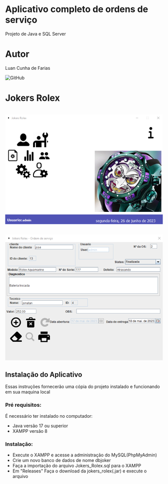 # Aplicativo completo de ordens de serviço
Projeto de Java e SQL Server

# Autor
Luan Cunha de Farias

![GitHub](https://img.shields.io/github/license/lluancunha/Agenda?style=plastic)
# Jokers Rolex

![]()
![Print da tela](https://github.com/lluancunha/JokersRolex/blob/main/img/print3.png)

![]()
![Print da tela](https://github.com/lluancunha/JokersRolex/blob/main/img/print2.png)


## Instalação do Aplicativo
Essas instruções fornecerão uma cópia do projeto instalado e funcionando em sua maquina local

### Pré requisitos:
É necessário ter instalado no computador:
* Java versão 17 ou superior
* XAMPP versão 8

### Instalação:
* Execute o XAMPP e acesse a administração do MySQL(PhpMyAdmin)
* Crie um novo banco de dados de nome dbjoker
* Faça a importação do arquivo Jokers_Rolex.sql para o XAMPP
* Em "Releases" Faça o download da jokers_rolex(.jar) e execute o arquivo

